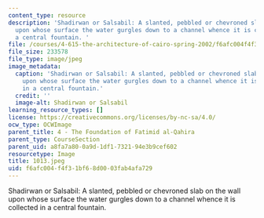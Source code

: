 ```yaml
---
content_type: resource
description: 'Shadirwan or Salsabil: A slanted, pebbled or chevroned slab on the wall
  upon whose surface the water gurgles down to a channel whence it is collected in
  a central fountain. '
file: /courses/4-615-the-architecture-of-cairo-spring-2002/f6afc004f4f31bf68d0003fab4afa729_1013.jpeg
file_size: 233578
file_type: image/jpeg
image_metadata:
  caption: 'Shadirwan or Salsabil: A slanted, pebbled or chevroned slab on the wall
    upon whose surface the water gurgles down to a channel whence it is collected
    in a central fountain.'
  credit: ''
  image-alt: Shadirwan or Salsabil
learning_resource_types: []
license: https://creativecommons.org/licenses/by-nc-sa/4.0/
ocw_type: OCWImage
parent_title: 4 - The Foundation of Fatimid al-Qahira
parent_type: CourseSection
parent_uid: a8fa7a80-0a9d-1df1-7321-94e3b9cef602
resourcetype: Image
title: 1013.jpeg
uid: f6afc004-f4f3-1bf6-8d00-03fab4afa729
---
```

Shadirwan or Salsabil: A slanted, pebbled or chevroned slab on the wall upon whose surface the water gurgles down to a channel whence it is collected in a central fountain. 